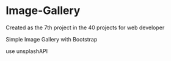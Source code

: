 # Image-Gallery
Created as the 7th project in the 40 projects for web developer

Simple Image Gallery with Bootstrap

use unsplashAPI
